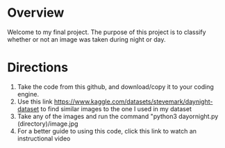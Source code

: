 # Overview
Welcome to my final project. The purpose of this project is to classify whether or not an image was taken during night or day.

# Directions
1. Take the code from this github, and download/copy it to your coding engine.
2. Use this link https://www.kaggle.com/datasets/stevemark/daynight-dataset to find similar images to the one I used in my dataset
3. Take any of the images and run the command "python3 dayornight.py (directory)/image.jpg
4. For a better guide to using this code, click this link to watch an instructional video

# 
